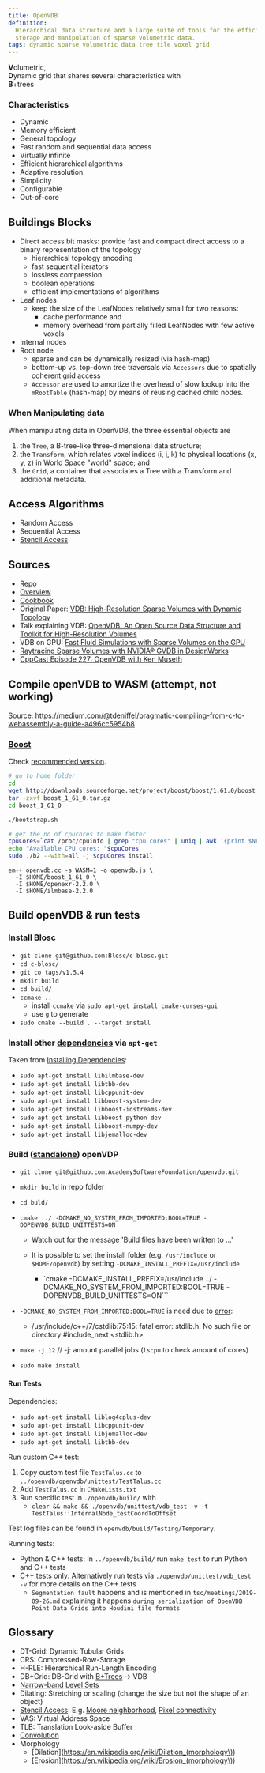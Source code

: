 ```yaml
---
title: OpenVDB
definition:
  Hierarchical data structure and a large suite of tools for the efficient
  storage and manipulation of sparse volumetric data.
tags: dynamic sparse volumetric data tree tile voxel grid
---
```


**V**olumetric,  
**D**ynamic grid that shares several characteristics with  
**B**+trees

### Characteristics

- Dynamic
- Memory efficient
- General topology
- Fast random and sequential data access
- Virtually infinite
- Efficient hierarchical algorithms
- Adaptive resolution
- Simplicity
- Configurable
- Out-of-core

## Buildings Blocks

- Direct access bit masks: provide fast and compact direct access to a binary
  representation of the topology
  - hierarchical topology encoding
  - fast sequential iterators
  - lossless compression
  - boolean operations
  - efficient implementations of algorithms
- Leaf nodes
  - keep the size of the LeafNodes relatively small for two reasons:
    - cache performance and
    - memory overhead from partially filled LeafNodes with few active voxels
- Internal nodes
- Root node
  - sparse and can be dynamically resized (via hash-map)
  - bottom-up vs. top-down tree traversals via `Accessors` due to spatially
    coherent grid access
  - `Accessor` are used to amortize the overhead of slow lookup into the
    `mRootTable` (hash-map) by means of reusing cached child nodes.

### When Manipulating data

When manipulating data in OpenVDB, the three essential objects are

1. the `Tree`, a B-tree-like three-dimensional data structure;
2. the `Transform`, which relates voxel indices (i, j, k) to physical locations
   (x, y, z) in World Space "world" space; and
3. the `Grid`, a container that associates a Tree with a Transform and
   additional metadata.

## Access Algorithms

- Random Access
- Sequential Access
- [Stencil Access](https://en.wikipedia.org/wiki/Stencil_code)

## Sources

- [Repo](https://github.com/AcademySoftwareFoundation/openvdb)
- [Overview](https://www.openvdb.org/documentation/doxygen/overview.html)
- [Cookbook](https://www.openvdb.org/documentation/doxygen/codeExamples.html)
- Original Paper:
  [VDB: High-Resolution Sparse Volumes with Dynamic Topology](http://www.museth.org/Ken/Publications_files/Museth_TOG13.pdf)
- Talk explaining VDB:
  [OpenVDB: An Open Source Data Structure and Toolkit for High-Resolution Volumes](https://youtu.be/7hUH92xwODg)
- VDB on GPU:
  [Fast Fluid Simulations with Sparse Volumes on the GPU](https://www.researchgate.net/publication/325488464_Fast_Fluid_Simulations_with_Sparse_Volumes_on_the_GPU)
- [Raytracing Sparse Volumes with NVIDIA® GVDB in DesignWorks](https://developer.nvidia.com/sites/default/files/akamai/designworks/docs/GVDB_TechnicalTalk_Siggraph2016.pdf)
- [CppCast Episode 227: OpenVDB with Ken Museth](https://youtu.be/qCt2el3-x3A)

## Compile openVDB to WASM (attempt, not working)

Source:
https://medium.com/@tdeniffel/pragmatic-compiling-from-c-to-webassembly-a-guide-a496cc5954b8

### [Boost](https://stackoverflow.com/a/51924884/3731530)

Check
[recommended version](https://www.openvdb.org/documentation/doxygen/dependencies.html#depDependencyTable).

```bash
# go to home folder
cd
wget http://downloads.sourceforge.net/project/boost/boost/1.61.0/boost_1_54_0.tar.gz
tar -zxvf boost_1_61_0.tar.gz
cd boost_1_61_0

./bootstrap.sh

# get the no of cpucores to make faster
cpuCores=`cat /proc/cpuinfo | grep "cpu cores" | uniq | awk '{print $NF}'`
echo "Available CPU cores: "$cpuCores
sudo ./b2 --with=all -j $cpuCores install
```

```
em++ openvdb.cc -s WASM=1 -o openvdb.js \
  -I $HOME/boost_1_61_0 \
  -I $HOME/openexr-2.2.0 \
  -I $HOME/ilmbase-2.2.0
```

## Build openVDB & run tests

### Install Blosc

- `git clone git@github.com:Blosc/c-blosc.git`
- `cd c-blosc/`
- `git co tags/v1.5.4`
- `mkdir build`
- `cd build/`
- `ccmake ..`
  - install `ccmake` via `sudo apt-get install cmake-curses-gui`
  - use `g` to generate
- `sudo cmake --build . --target install`

### Install other [dependencies](https://www.openvdb.org/documentation/doxygen/dependencies.html) via `apt-get`

Taken from
[Installing Dependencies](https://www.openvdb.org/documentation/doxygen/dependencies.html#depInstallingDependencies):

- `sudo apt-get install libilmbase-dev`
- `sudo apt-get install libtbb-dev`
- `sudo apt-get install libcppunit-dev`
- `sudo apt-get install libboost-system-dev`
- `sudo apt-get install libboost-iostreams-dev`
- `sudo apt-get install libboost-python-dev`
- `sudo apt-get install libboost-numpy-dev`
- `sudo apt-get install libjemalloc-dev`

### Build ([standalone](https://www.openvdb.org/documentation/doxygen/build.html#buildBuildStandalone)) openVDP

- `git clone git@github.com:AcademySoftwareFoundation/openvdb.git`
- `mkdir build` in repo folder
- `cd buld/`
- `cmake ../ -DCMAKE_NO_SYSTEM_FROM_IMPORTED:BOOL=TRUE -DOPENVDB_BUILD_UNITTESTS=ON`

  - Watch out for the message 'Build files have been written to ...'

  - It is possible to set the install folder (e.g. `/usr/include` or
    `$HOME/openvdb`) by setting `-DCMAKE_INSTALL_PREFIX=/usr/include`
    - `cmake -DCMAKE_INSTALL_PREFIX=/usr/include ../
      -DCMAKE_NO_SYSTEM_FROM_IMPORTED:BOOL=TRUE -DOPENVDB_BUILD_UNITTESTS=ON```

- `-DCMAKE_NO_SYSTEM_FROM_IMPORTED:BOOL=TRUE` is need due to
  [error](https://github.com/AcademySoftwareFoundation/openvdb/issues/70#issuecomment-508984505):

  - /usr/include/c++/7/cstdlib:75:15: fatal error: stdlib.h: No such file or
    directory #include_next <stdlib.h>

- `make -j 12` // -j: amount parallel jobs (`lscpu` to check amount of cores)
- `sudo make install`

#### Run Tests

Dependencies:

- `sudo apt-get install liblog4cplus-dev`
- `sudo apt-get install libcppunit-dev`
- `sudo apt-get install libjemalloc-dev`
- `sudo apt-get install libtbb-dev`

Run custom C++ test:

1. Copy custom test file `TestTalus.cc` to
   `../openvdb/openvdb/unittest/TestTalus.cc`
2. Add `TestTalus.cc` in `CMakeLists.txt`
3. Run specific test in `./openvdb/build/` with
   - `clear && make && ./openvdb/unittest/vdb_test -v -t TestTalus::InternalNode_testCoordToOffset`

Test log files can be found in `openvdb/build/Testing/Temporary`.

Running tests:

- Python & C++ tests: In `../openvdb/build/` run `make test` to run Python and
  C++ tests
- C++ tests only: Alternatively run tests via `./openvdb/unittest/vdb_test -v`
  for more details on the C++ tests
  - `Segmentation fault` happens and is mentioned in
    `tsc/meetings/2019-09-26.md` explaining it happens
    `during serialization of OpenVDB Point Data Grids into Houdini file formats`

## Glossary

- DT-Grid: Dynamic Tubular Grids
- CRS: Compressed-Row-Storage
- H-RLE: Hierarchical Run-Length Encoding
- DB+Grid: DB-Grid with [B+Trees](https://en.wikipedia.org/wiki/B%2B_tree) → VDB
- [Narrow-band](<https://en.wikipedia.org/wiki/Level_set_(data_structures)#Narrow_band>)
  [Level Sets](https://en.wikipedia.org/wiki/Level_set)
- Dilating: Stretching or scaling (change the size but not the shape of an
  object)
- [Stencil Access](https://en.wikipedia.org/wiki/Stencil_code): E.g.
  [Moore neighborhood](https://en.wikipedia.org/wiki/Moore_neighborhood),
  [Pixel connectivity](https://en.wikipedia.org/wiki/Pixel_connectivity)
- VAS: Virtual Address Space
- TLB: Translation Look-aside Buffer
- [Convolution](https://en.wikipedia.org/wiki/Convolution)
- Morphology
  - [Dilation](https://en.wikipedia.org/wiki/Dilation_(morphology\))
  - [Erosion](https://en.wikipedia.org/wiki/Erosion_(morphology\))
